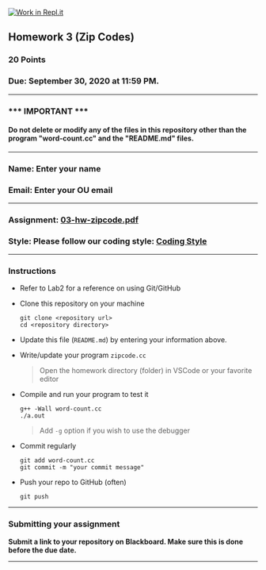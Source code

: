 [![Work in Repl.it](https://classroom.github.com/assets/work-in-replit-14baed9a392b3a25080506f3b7b6d57f295ec2978f6f33ec97e36a161684cbe9.svg)](https://classroom.github.com/online_ide?assignment_repo_id=3219131&assignment_repo_type=AssignmentRepo)
## Homework 3 (Zip Codes)

### 20 Points

### Due: September 30, 2020 at 11:59 PM.

---
### *** IMPORTANT ***
#### Do not delete or modify any of the files in this repository other than the program "word-count.cc" and the "README.md" files.

---

### Name: Enter your name

### Email: Enter your OU email

---

### Assignment: [03-hw-zipcode.pdf](03-hw-zipcode.pdf)

### Style: Please follow our coding style: [Coding Style](https://github.com/nasseef/cs2400/blob/master/docs/coding-style.md)

---

### Instructions

- Refer to Lab2 for a reference on using Git/GitHub
- Clone this repository on your machine

    ```console
    git clone <repository url>
    cd <repository directory>
    ```

- Update this file (`README.md`) by entering your information above.
- Write/update your program `zipcode.cc`

    > Open the homework directory (folder) in VSCode or your favorite editor

- Compile and run your program to test it

    ```console
    g++ -Wall word-count.cc
    ./a.out
    ```

    > Add `-g` option if you wish to use the debugger

- Commit regularly

    ```console
    git add word-count.cc
    git commit -m "your commit message"
    ```

- Push your repo to GitHub (often)
    ```console
    git push
    ```
---

### Submitting your assignment

**Submit a link to your repository on Blackboard. Make sure this is done before the due date.**

---
